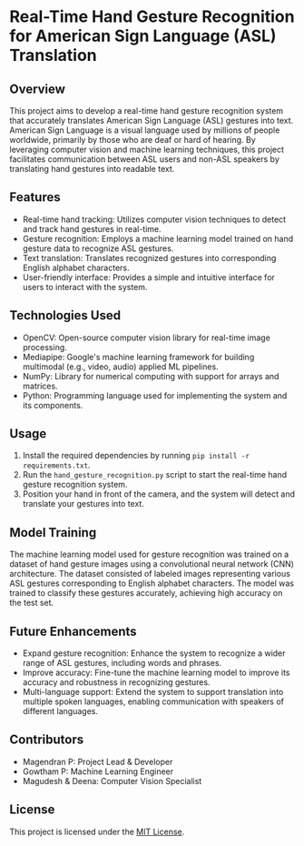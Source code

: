 # Real-Time Hand Gesture Recognition for American Sign Language (ASL) Translation

## Overview
This project aims to develop a real-time hand gesture recognition system that accurately translates American Sign Language (ASL) gestures into text. American Sign Language is a visual language used by millions of people worldwide, primarily by those who are deaf or hard of hearing. By leveraging computer vision and machine learning techniques, this project facilitates communication between ASL users and non-ASL speakers by translating hand gestures into readable text.

## Features
- Real-time hand tracking: Utilizes computer vision techniques to detect and track hand gestures in real-time.
- Gesture recognition: Employs a machine learning model trained on hand gesture data to recognize ASL gestures.
- Text translation: Translates recognized gestures into corresponding English alphabet characters.
- User-friendly interface: Provides a simple and intuitive interface for users to interact with the system.

## Technologies Used
- OpenCV: Open-source computer vision library for real-time image processing.
- Mediapipe: Google's machine learning framework for building multimodal (e.g., video, audio) applied ML pipelines.
- NumPy: Library for numerical computing with support for arrays and matrices.
- Python: Programming language used for implementing the system and its components.

## Usage
1. Install the required dependencies by running `pip install -r requirements.txt`.
2. Run the `hand_gesture_recognition.py` script to start the real-time hand gesture recognition system.
3. Position your hand in front of the camera, and the system will detect and translate your gestures into text.

## Model Training
The machine learning model used for gesture recognition was trained on a dataset of hand gesture images using a convolutional neural network (CNN) architecture. The dataset consisted of labeled images representing various ASL gestures corresponding to English alphabet characters. The model was trained to classify these gestures accurately, achieving high accuracy on the test set.

## Future Enhancements
- Expand gesture recognition: Enhance the system to recognize a wider range of ASL gestures, including words and phrases.
- Improve accuracy: Fine-tune the machine learning model to improve its accuracy and robustness in recognizing gestures.
- Multi-language support: Extend the system to support translation into multiple spoken languages, enabling communication with speakers of different languages.

## Contributors
- Magendran P: Project Lead & Developer
- Gowtham P: Machine Learning Engineer
- Magudesh & Deena: Computer Vision Specialist

## License
This project is licensed under the [MIT License](LICENSE).
